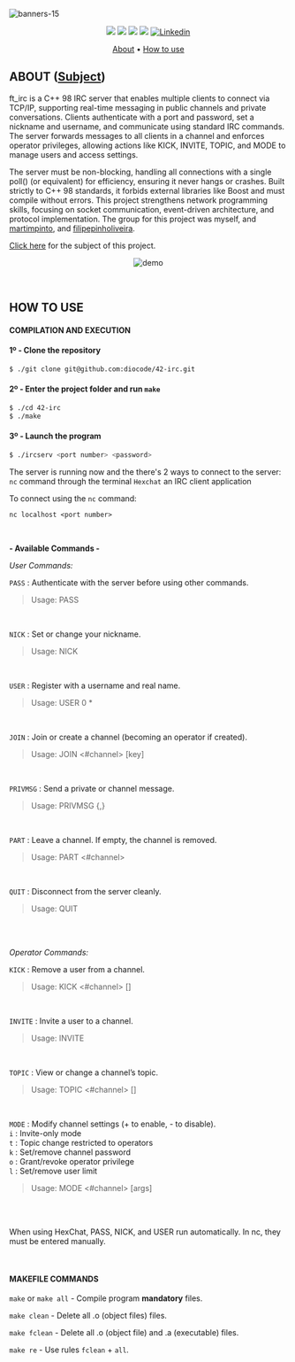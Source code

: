 ![banners-15](https://github.com/user-attachments/assets/c6a26c37-4d6d-49b0-b2d8-7e660ea9adc0)

<p align="center">
	<img src="https://img.shields.io/badge/status-finished-success?color=%2312bab9&style=flat-square"/>
	<img src="https://img.shields.io/badge/evaluated-05%20%2F%2012%20%2F%202024-success?color=%2312bab9&style=flat-square"/>
	<img src="https://img.shields.io/badge/score-100%20%2F%20100-success?color=%2312bab9&style=flat-square"/>
	<img src="https://img.shields.io/github/last-commit/diocode/42-Minishell?color=%2312bab9&style=flat-square"/>
	<a href='https://www.linkedin.com/in/diogo-gsilva' target="_blank"><img alt='Linkedin' src='https://img.shields.io/badge/LinkedIn-100000?style=flat-square&logo=Linkedin&logoColor=white&labelColor=0A66C2&color=0A66C2'/></a>
</p>

<p align="center">
	<a href="#about">About</a> •
	<a href="#how-to-use">How to use</a>
</p>

## ABOUT ([Subject](/.github/en.subject.pdf))

ft_irc is a C++ 98 IRC server that enables multiple clients to connect via TCP/IP, supporting real-time messaging in public channels and private conversations. Clients authenticate with a port and password, set a nickname and username, and communicate using standard IRC commands. The server forwards messages to all clients in a channel and enforces operator privileges, allowing actions like KICK, INVITE, TOPIC, and MODE to manage users and access settings.

The server must be non-blocking, handling all connections with a single poll() (or equivalent) for efficiency, ensuring it never hangs or crashes. Built strictly to C++ 98 standards, it forbids external libraries like Boost and must compile without errors. This project strengthens network programming skills, focusing on socket communication, event-driven architecture, and protocol implementation. The group for this project was myself, and [martimpinto](https://github.com/MartimPinto), and [filipepinholiveira](https://github.com/filipepinholiveira).

<a href="/.github/en.subject.pdf">Click here</a> for the subject of this project.

<p align="center">
  <img src="https://github.com/user-attachments/assets/53e5faa5-0f94-45b3-a62f-93fac40d08a0" alt="demo">
</p>

<br>

## HOW TO USE
#### COMPILATION AND EXECUTION
#### 1º - Clone the repository
```bash
$ ./git clone git@github.com:diocode/42-irc.git
```

#### 2º - Enter the project folder and run `make`
```bash
$ ./cd 42-irc
$ ./make
```

#### 3º - Launch the program
```bash
$ ./ircserv <port number> <password>
```

The server is running now and the there's 2 ways to connect to the server:
`nc` command through the terminal
`Hexchat` an IRC client application

To connect using the `nc` command:

```shell
nc localhost <port number>
```

<br>

**- Available Commands -**

*User Commands:*

`PASS` : Authenticate with the server before using other commands.
>Usage: PASS <password>

<br>

`NICK` : Set or change your nickname.
>Usage: NICK <nickname>

<br>

`USER` : Register with a username and real name.
>Usage: USER <username> 0 * <realname>

<br>

`JOIN` : Join or create a channel (becoming an operator if created).
>Usage: JOIN <#channel> [key]

<br>

`PRIVMSG` : Send a private or channel message.
>Usage: PRIVMSG <target>{,<target>} <message>

<br>

`PART` : Leave a channel. If empty, the channel is removed.
>Usage: PART <#channel>

<br>

`QUIT` : Disconnect from the server cleanly.
> Usage: QUIT

<br>

<br>

*Operator Commands:*

`KICK` : Remove a user from a channel.
>Usage: KICK <#channel> <user> [<reason>]

<br>

`INVITE` : Invite a user to a channel.
>Usage: INVITE <nickname> <channel>

<br>

`TOPIC` : View or change a channel’s topic.
>Usage: TOPIC <#channel> [<topic>]

<br>

`MODE` : Modify channel settings (+ to enable, - to disable).
	<br>`i` : Invite-only mode
        <br>`t` : Topic change restricted to operators
        <br>`k` : Set/remove channel password
        <br>`o` : Grant/revoke operator privilege
        <br>`l` : Set/remove user limit
 >Usage: MODE <#channel> <modestring> [args]

<br>
<br>

When using HexChat, PASS, NICK, and USER run automatically. In nc, they must be entered manually.

<br>

#### MAKEFILE COMMANDS
`make` or `make all` - Compile program **mandatory** files.

`make clean` - Delete all .o (object files) files.

`make fclean` - Delete all .o (object file) and .a (executable) files.

`make re` - Use rules `fclean` + `all`.
